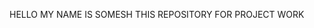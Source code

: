 HELLO MY NAME IS SOMESH THIS REPOSITORY FOR PROJECT WORK 


<!---
someshprojacc/someshprojacc is a ✨ special ✨ repository because its `README.md` (this file) appears on your GitHub profile.
You can click the Preview link to take a look at your changes.
--->
